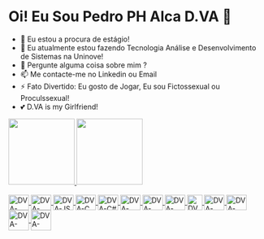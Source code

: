 <h1>Oi! Eu Sou Pedro PH Alca D.VA 👋</h1>

- 🔭 Eu estou a procura de estágio!
- 🌱 Eu atualmente estou fazendo Tecnologia Análise e Desenvolvimento de Sistemas na Uninove!
- 💬 Pergunte alguma coisa sobre mim ?
- 📫 Me contacte-me no Linkedin ou Email
- ⚡ Fato Divertido: Eu gosto de Jogar, Eu sou Fictossexual ou Proculssexual!
- 💕 D.VA is my Girlfriend!

<div>
  <a href="https://github.com/pedrophalcadva">
  <img height="130em" src="https://github-readme-stats.vercel.app/api?username=pedrophalcadva&show_icons=true&theme=tokyonight&include_all_commits=true&count_private="true"/>
  <img height="130em" src="https://github-readme-stats.vercel.app/api/top-langs/?username=pedrophalcadva&layout=compact&langs_count=16&theme=tokyonight">
</div>
<div style="display: inline_block"><br>
  <img align="center" alt="DVA-HTML" height="30" width="40" src="https://cdn.jsdelivr.net/gh/devicons/devicon/icons/html5/html5-original.svg">
  <img align="center" alt="DVA-CSS3" height="30" width="40" src="https://cdn.jsdelivr.net/gh/devicons/devicon/icons/css3/css3-original.svg">
  <img align="center" alt="DVA-JS" height="30" width="40" src="https://cdn.jsdelivr.net/gh/devicons/devicon/icons/javascript/javascript-original.svg">
  <img align="center" alt="DVA-C" height="30" width="40" src="https://cdn.jsdelivr.net/gh/devicons/devicon/icons/c/c-original.svg">
  <img align="center" alt="DVA-C#" height="30" width="40" src="https://cdn.jsdelivr.net/gh/devicons/devicon/icons/csharp/csharp-original.svg">
  <img align="center" alt="DVA-C++" height="30" width="40" src="https://cdn.jsdelivr.net/gh/devicons/devicon/icons/cplusplus/cplusplus-original.svg">
  <img align="center" alt="DVA-PYTHON" height="30" width="40" src="https://cdn.jsdelivr.net/gh/devicons/devicon/icons/python/python-original.svg">
  <img align="center" alt="DVA-JAVA" height="30" width="40" src="https://cdn.jsdelivr.net/gh/devicons/devicon/icons/java/java-original.svg">
  <img align="center" alt="DVA-LUA" height="30" width"40" src="https://cdn.jsdelivr.net/gh/devicons/devicon/icons/lua/lua-plain-wordmark.svg">
  <img align="center" alt="DVA-ARDUINO" height="30" width="40" src="https://cdn.jsdelivr.net/gh/devicons/devicon/icons/arduino/arduino-original.svg">
  <img align="center" alt="DVA-PHP" height="30" width="40" src="https://cdn.jsdelivr.net/gh/devicons/devicon/icons/php/php-original.svg">
  <img align="center" alt="DVA-MYSQL height="30" width="40" src="https://cdn.jsdelivr.net/gh/devicons/devicon/icons/mysql/mysql-original-wordmark.svg">
  <img align="center" alt="DVA-GIT height="30" width="40" src="https://cdn.jsdelivr.net/gh/devicons/devicon/icons/git/git-plain-wordmark.svg">
</div>
